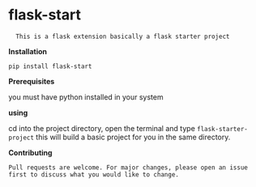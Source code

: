 flask-start
===========
      
      
      This is a flask extension basically a flask starter project
      
      

**Installation**

	pip install flask-start	 
	      
      
**Prerequisites**

you must have python installed in your system

	

**using** 
	
cd into the project directory, open the terminal and type 
```flask-starter-project``` this will build a basic project for you
in the same directory.



**Contributing**

	Pull requests are welcome. For major changes, please open an issue first to discuss what you would like to change.


